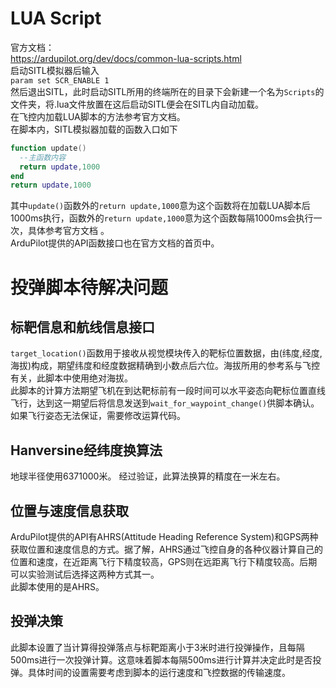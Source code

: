 # LUA Script
官方文档：\
https://ardupilot.org/dev/docs/common-lua-scripts.html \
启动SITL模拟器后输入 \
```param set SCR_ENABLE 1``` \
然后退出SITL，此时启动SITL所用的终端所在的目录下会新建一个名为`Scripts`的文件夹，将.lua文件放置在这后启动SITL便会在SITL内自动加载。 \
在飞控内加载LUA脚本的方法参考官方文档。 \
在脚本内，SITL模拟器加载的函数入口如下
```lua
function update()
  --主函数内容
  return update,1000
end
return update,1000
```
其中`update()`函数外的`return update,1000`意为这个函数将在加载LUA脚本后1000ms执行，函数外的`return update,1000`意为这个函数每隔1000ms会执行一次，具体参考官方文档 。\
ArduPilot提供的API函数接口也在官方文档的首页中。
# 投弹脚本待解决问题
## 标靶信息和航线信息接口
`target_location()`函数用于接收从视觉模块传入的靶标位置数据，由(纬度,经度,海拔)构成，期望纬度和经度数据精确到小数点后六位。海拔所用的参考系与飞控有关，此脚本中使用绝对海拔。\
此脚本的计算方法期望飞机在到达靶标前有一段时间可以水平姿态向靶标位置直线飞行，达到这一期望后将信息发送到`wait_for_waypoint_change()`供脚本确认。如果飞行姿态无法保证，需要修改运算代码。
## Hanversine经纬度换算法
地球半径使用6371000米。
经过验证，此算法换算的精度在一米左右。
## 位置与速度信息获取
ArduPilot提供的API有AHRS(Attitude Heading Reference System)和GPS两种获取位置和速度信息的方式。据了解，AHRS通过飞控自身的各种仪器计算自己的位置和速度，在近距离飞行下精度较高，GPS则在远距离飞行下精度较高。后期可以实验测试后选择这两种方式其一。\
此脚本使用的是AHRS。
## 投弹决策
此脚本设置了当计算得投弹落点与标靶距离小于3米时进行投弹操作，且每隔500ms进行一次投弹计算。这意味着脚本每隔500ms进行计算并决定此时是否投弹。具体时间的设置需要考虑到脚本的运行速度和飞控数据的传输速度。
